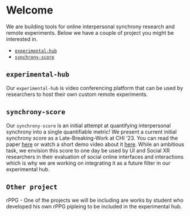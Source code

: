 # Welcome

We are building tools for online interpersonal synchrony research and remote experiments. Below we have a couple of project you might be interested in.

- [`experimental-hub`](https://github.com/TUMFARSynchrony/experimental-hub#experimental-hub)
- [`synchrony-score`](https://github.com/TUMFARSynchrony/synchrony-score/blob/main/README.md)

## `experimental-hub`
Our `experimental-hub` is video conferencing platform that can be used by researchers to host their own custom remote experiments. 

## `synchrony-score`
Our `synchrony-score` is an initial attempt at quantifying interpersonal synchrony into a single quantifiable metric! We present a current initial synchrony score as a Late-Breaking-Work at CHI '23. You can read the paper [here]() or watch a short demo video about it [here](https://youtu.be/OuYljM0b1Ek). 
While an ambitious task, we envision this score to one day be used by UI and Social XR researchers in their evaluation of social online interfaces and interactions which is why we are working on integrating it as a future filter in our experimental hub.

## `Other project`
rPPG - One of the projects we will be including are works by student who developed his own rPPG pipleing to be included in the experimental hub. 

